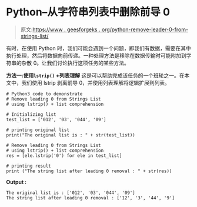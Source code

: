 # Python–从字符串列表中删除前导 0

> 原文:[https://www . geesforgeks . org/python-remove-leader-0-from-strings-list/](https://www.geeksforgeeks.org/python-remove-leading-0-from-strings-list/)

有时，在使用 Python 时，我们可能会遇到一个问题，即我们有数据，需要在其中执行处理，然后将数据向前传递。一种处理方法是移除在数据传输时可能附加到字符串的杂散 0。让我们讨论执行这项任务的某些方法。

**方法一:使用`lstrip()` +列表理解**
这是可以帮助完成该任务的一个班轮之一。在本文中，我们使用 lstrip 剥离前导 0，并使用列表理解将逻辑扩展到列表。

```
# Python3 code to demonstrate 
# Remove leading 0 from Strings List
# using lstrip() + list comprehension

# Initializing list
test_list = ['012', '03', '044', '09']

# printing original list
print("The original list is : " + str(test_list))

# Remove leading 0 from Strings List
# using lstrip() + list comprehension
res = [ele.lstrip('0') for ele in test_list]

# printing result 
print ("The string list after leading 0 removal : " + str(res))
```

**Output :**

```
The original list is : ['012', '03', '044', '09']
The string list after leading 0 removal : ['12', '3', '44', '9']

```